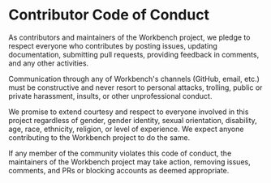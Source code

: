 # Contributor Code of Conduct

As contributors and maintainers of the Workbench project, we pledge to respect everyone who contributes by posting issues, updating documentation, submitting pull requests, providing feedback in comments, and any other activities.

Communication through any of Workbench's channels (GitHub, email, etc.) must be constructive and never resort to personal attacks, trolling, public or private harassment, insults, or other unprofessional conduct.

We promise to extend courtesy and respect to everyone involved in this project regardless of gender, gender identity, sexual orientation, disability, age, race, ethnicity, religion, or level of experience. We expect anyone contributing to the Workbench project to do the same.

If any member of the community violates this code of conduct, the maintainers of the Workbench project may take action, removing issues, comments, and PRs or blocking accounts as deemed appropriate.